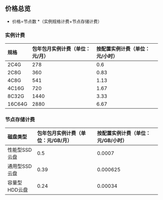 ## 价格总览

- 价格=节点数 *（实例规格计费+节点存储计费）

### 实例计费

|规格| 包年包月实例计费（单位：元/月） | 按配置实例计费（单位：元/小时）
:--|:---|:---
|2C4G |278 |0.6
|2C8G |360|0.83
|4C8G |541|1.13
|4C16G |720|1.67
|8C32G |1440 |3.33
|16C64G |2880 |6.67

### 节点存储计费

|磁盘类型| 包年包月实例计费（单位：元/GB/月） | 按配置实例计费（单位：元/GB/小时）
:--|:---|:---
|性能型SSD云盘 |0.5 | 0.0007
|通用型SSD云盘 |0.39 |0.000625
|容量型HDD云盘|0.24 |0.00034
